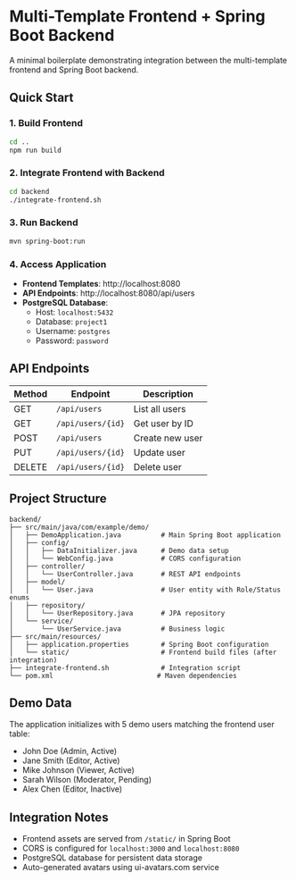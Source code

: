 # Multi-Template Frontend + Spring Boot Backend

A minimal boilerplate demonstrating integration between the multi-template frontend and Spring Boot backend.

## Quick Start

### 1. Build Frontend
```bash
cd ..
npm run build
```

### 2. Integrate Frontend with Backend
```bash
cd backend
./integrate-frontend.sh
```

### 3. Run Backend
```bash
mvn spring-boot:run
```

### 4. Access Application
- **Frontend Templates**: http://localhost:8080
- **API Endpoints**: http://localhost:8080/api/users
- **PostgreSQL Database**: 
  - Host: `localhost:5432`
  - Database: `project1`
  - Username: `postgres`
  - Password: `password`

## API Endpoints

| Method | Endpoint | Description |
|--------|----------|-------------|
| GET | `/api/users` | List all users |
| GET | `/api/users/{id}` | Get user by ID |
| POST | `/api/users` | Create new user |
| PUT | `/api/users/{id}` | Update user |
| DELETE | `/api/users/{id}` | Delete user |

## Project Structure

```
backend/
├── src/main/java/com/example/demo/
│   ├── DemoApplication.java          # Main Spring Boot application
│   ├── config/
│   │   ├── DataInitializer.java      # Demo data setup
│   │   └── WebConfig.java            # CORS configuration
│   ├── controller/
│   │   └── UserController.java       # REST API endpoints
│   ├── model/
│   │   └── User.java                 # User entity with Role/Status enums
│   ├── repository/
│   │   └── UserRepository.java       # JPA repository
│   └── service/
│       └── UserService.java          # Business logic
├── src/main/resources/
│   ├── application.properties        # Spring Boot configuration
│   └── static/                       # Frontend build files (after integration)
├── integrate-frontend.sh             # Integration script
└── pom.xml                          # Maven dependencies
```

## Demo Data

The application initializes with 5 demo users matching the frontend user table:
- John Doe (Admin, Active)
- Jane Smith (Editor, Active) 
- Mike Johnson (Viewer, Active)
- Sarah Wilson (Moderator, Pending)
- Alex Chen (Editor, Inactive)

## Integration Notes

- Frontend assets are served from `/static/` in Spring Boot
- CORS is configured for `localhost:3000` and `localhost:8080`
- PostgreSQL database for persistent data storage
- Auto-generated avatars using ui-avatars.com service